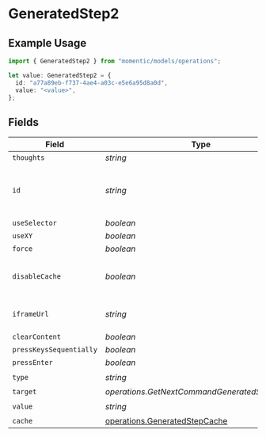 # GeneratedStep2

## Example Usage

```typescript
import { GeneratedStep2 } from "momentic/models/operations";

let value: GeneratedStep2 = {
  id: "a77a89eb-f737-4ae4-a03c-e5e6a95d8a0d",
  value: "<value>",
};
```

## Fields

| Field                                                                          | Type                                                                           | Required                                                                       | Description                                                                    |
| ------------------------------------------------------------------------------ | ------------------------------------------------------------------------------ | ------------------------------------------------------------------------------ | ------------------------------------------------------------------------------ |
| `thoughts`                                                                     | *string*                                                                       | :heavy_minus_sign:                                                             | N/A                                                                            |
| `id`                                                                           | *string*                                                                       | :heavy_check_mark:                                                             | unique identifier to this step, used for step cache                            |
| `useSelector`                                                                  | *boolean*                                                                      | :heavy_minus_sign:                                                             | N/A                                                                            |
| `useXY`                                                                        | *boolean*                                                                      | :heavy_minus_sign:                                                             | N/A                                                                            |
| `force`                                                                        | *boolean*                                                                      | :heavy_minus_sign:                                                             | N/A                                                                            |
| `disableCache`                                                                 | *boolean*                                                                      | :heavy_minus_sign:                                                             | disable element caching for this step                                          |
| `iframeUrl`                                                                    | *string*                                                                       | :heavy_minus_sign:                                                             | url or url regex for the iframe                                                |
| `clearContent`                                                                 | *boolean*                                                                      | :heavy_minus_sign:                                                             | N/A                                                                            |
| `pressKeysSequentially`                                                        | *boolean*                                                                      | :heavy_minus_sign:                                                             | N/A                                                                            |
| `pressEnter`                                                                   | *boolean*                                                                      | :heavy_minus_sign:                                                             | N/A                                                                            |
| `type`                                                                         | *string*                                                                       | :heavy_check_mark:                                                             | N/A                                                                            |
| `target`                                                                       | *operations.GetNextCommandGeneratedStepTarget*                                 | :heavy_minus_sign:                                                             | N/A                                                                            |
| `value`                                                                        | *string*                                                                       | :heavy_check_mark:                                                             | N/A                                                                            |
| `cache`                                                                        | [operations.GeneratedStepCache](../../models/operations/generatedstepcache.md) | :heavy_minus_sign:                                                             | N/A                                                                            |
